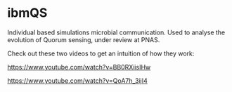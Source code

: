 # ibmQS
Individual based simulations microbial communication. Used to analyse the evolution of Quorum sensing, under review at PNAS.


Check out these two videos to get an intuition of how they work:

https://www.youtube.com/watch?v=BB0RXiisIHw

https://www.youtube.com/watch?v=QoA7h_3ijI4
